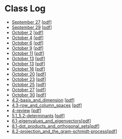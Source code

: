 # Class Log

* [September 27](./sep27.html) [[pdf](./sep27.pdf)]
* [September 29](./sep29.html) [[pdf](./sep29.pdf)]
* [October 2](./oct02.html) [[pdf](./oct02.pdf)]
* [October 4](./oct04.html) [[pdf](./oct04.pdf)]
* [October 6](./oct06.html) [[pdf](./oct06.pdf)]
* [October 9](./oct09.html) [[pdf](./oct09.pdf)]
* [October 11](./oct11.html) [[pdf](./oct11.pdf)]
* [October 13](./oct13.html) [[pdf](./oct13.pdf)]
* [October 13](./oct13.html) [[pdf](./oct13.pdf)]
* [October 16](./oct16.html) [[pdf](./oct16.pdf)]
* [October 20](./oct20.html) [[pdf](./oct20.pdf)]
* [October 23](./oct23.html) [[pdf](./oct23.pdf)]
* [October 25](./oct25.html) [[pdf](./oct25.pdf)]
* [October 27](./oct27.html) [[pdf](./oct27.pdf)]
* [October 30](./oct30.html) [[pdf](./oct30.pdf)]
* [4.2-basis_and_dimension](./4.2-basis_and_dimension.html)
  [[pdf](./4.2-basis_and_dimension.pdf)]
* [4.3-row_and_column_spaces](./4.3-row_and_column_spaces.html)
  [[pdf](./4.3-row_and_column_spaces.pdf)]
* [4-review](./4-review.html)
  [[pdf](./4-review.pdf)]
* [5.1_5.2-determinants](./5.1_5.2-determinants.html)
  [[pdf](./5.1_5.2-determinants.pdf)]
* [6.1-eigenvalues_and_eigenvectors](./6.1-eigenvalues_and_eigenvectors.html)[[pdf](./6.1-eigenvalues_and_eigenvectors.pdf)]
* [8.1-dot_products_and_orthogonal_sets](./8.1-dot_products_and_orthogonal_sets.html)[[pdf](./8.1-dot_products_and_orthogonal_sets.pdf)]
* [8.2-projection_and_the_gram-schmidt-process](./8.2-projection_and_the_gram-schmidt-process.html)[[pdf](./8.2-projection_and_the_gram-schmidt-process.pdf)]
